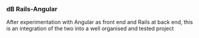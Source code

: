 ### dB Rails-Angular

After experimentation with Angular as front end and Rails at back end, this is an integration of the two into a well organised and tested project